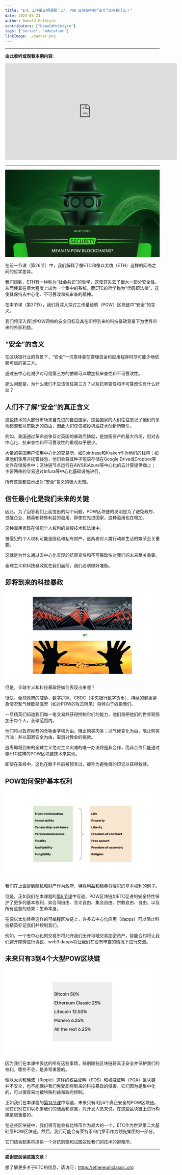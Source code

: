 ```yaml
---
title: "ETC 工作量证明课程：27. POW 区块链中的“安全”意味着什么？"
date: 2024-05-23
author: Donald McIntyre
contributors: ["DonaldMcIntyre"]
tags: ["series", "education"]
linkImage: ./banner.png
---
```


---
**由此收听或观看本期内容:**

<iframe width="560" height="315" src="https://www.youtube.com/embed/X8fGbQwmaBA" title="YouTube video player" frameborder="0" allow="accelerometer; autoplay; clipboard-write; encrypted-media; gyroscope; picture-in-picture; web-share" allowfullscreen></iframe>

---

![](./banner.png)

在前一节课（第26节）中，我们解释了像ETC和像以太坊（ETH）这样的网络之间的哲学差异。

我们谈到，ETH有一种称为“社会共识”的哲学，这使其失去了很大一部分安全性，从而使其在很大程度上成为一个集中的系统，而ETC的哲学称为“代码即法律”，这使其保持去中心化、不可篡改和抗审查的精神。

在本节课（第27节），我们将深入探讨工作量证明（POW）区块链中“安全”的含义。

我们将深入探讨POW网络的安全目标及其在即将到来的科技暴政背景下为世界带来的外部利益。

## “安全”的含义

在区块链行业的背景下，“安全”一词意味着在管理资金和应用程序时尽可能少地依赖可信的第三方。

通过去中心化减少对可信第三方的依赖可以增加抗审查性和不可篡改性。

那么问题是，为什么我们不应该信任第三方？以及抗审查性和不可篡改性有什么好处？

## 人们不了解“安全”的真正含义

这些技术的大部分市场来自先进的自由国家，这些国家的人们往往忘记了他们的革命起源和以前缺乏的自由，因此人们仅仅被投机或技术创新所吸引。

例如，美国通过革命战争反对英国的暴政而铸就，是加密资产的最大市场，但对去中心化、抗审查性和不可篡改性的重视似乎很少。

大量的美国用户使用中心化的交易所，如Coinbase和Kraken作为他们的钱包；如果他们使用非托管钱包，他们会将其种子短语存储在Google Drive或Dropbox等文件存储服务中；区块链节点运行在AWS和Azure等中心化的云计算提供商上；主要网络的交易通过Infura等中心化基础设施进行。

所有这些都显示出对“安全”含义的极大无知。

## 信任最小化是我们未来的关键

因此，为了回答我们上面提出的两个问题，POW区块链的发明是为了避免政府、觉醒企业、精英和特殊利益的滥用。即使在先进国家，这种滥用也在增加。

这种滥用表现在侵犯个人权利的监控技术和法律中。

被侵犯的个人权利可能是隐私和私有财产，这两者对人类行动和生活的繁荣至关重要。

这就是为什么通过去中心化实现的抗审查性和不可篡改性对我们的未来至关重要。

全球主义和科技暴政就在我们面前，我们必须做好准备。

## 即将到来的科技暴政

![](./1.png)

但是，全球主义和科技暴政将如何表现出来呢？

很快，全球政府的威胁、数字护照、CBDC（中央银行数字货币）、持续的健康紧急情况和气候歇斯底里（如对POW的攻击所见）将倾向于奴役我们。

一旦精英们知道我们每一笔交易并获得控制它们的能力，他们将把他们的世界观强加于每个人，全球范围内。

他们将以政府推荐的食物金字塔为由，阻止购买肉类；以气候变化为由，阻止购买汽油；并以国家安全为由，取消对教会的捐款。

逃离即将到来的全球主义绝对主义灾难的唯一办法将是非合作，而非合作只能通过像ETC这样的POW区块链技术来实现。

即使在圣经中，这也在数千年前被预言过，被称为避免兽的印记以获得救赎。

## POW如何保护基本权利

![](./2.png)

我们在上面提到隐私和财产作为政府、特殊利益和精英将侵犯的基本权利的例子。

但是，正如我们在本课程的[第8节课](https://ethereumclassic.org/blog/2023-12-28-etc-pow-course-8-pow-promotes-basic-rights)中写道，POW区块链如ETC促进的安全特性保护了更多的基本权利，如合同自由、言论自由、集会自由、宗教自由、自由，以及所有这些的结果：生命本身。

在像以太坊经典这样的可编程区块链上，许多去中心化应用（dapps）可以阻止科技精英标记我们并控制我们。

例如，一个去中心化的交易所将允许我们无许可地交易加密资产，智能合约将让我们避开障碍进行协议，web3 dapps将让我们在没有审查的情况下进行交流。

## 未来只有3到4个大型POW区块链

![](./3.png)

因为我们在本课中表达的所有这些事情，辨别哪些区块链将真正安全并保护我们的权利，哪些不会，是非常重要的。

像以太坊和瑞波（Ripple）这样的权益证明（POS）和权威证明（POA）区块链并不安全，也不能保护我们免受即将到来的科技暴政的侵害。它们因为是集中化的，可以很容易地被特殊利益和政府控制。

正如我们在本课程的[第13节课](https://ethereumclassic.org/blog/2024-02-08-etc-proof-of-work-course-13-there-will-only-be-3-or-4-pow-blockchains-in-the-future)中写道，未来只有3到4个真正安全的POW区块链。现在识别它们以积累我们的储蓄和财富，对开发人员来说，在这些区块链上进行构建是很重要的。

在这些区块链中，我们很可能会有比特币作为最大的一个，ETC作为世界第二大基础层POW区块链。然后，我们可能会有莱特币和门罗币作为领先集团的一部分。

它们结合起来将提供一个对抗前驱和试图奴役我们的技术的避难所。

---

**感谢您阅读这篇文章！**

想了解更多关于ETC的信息，请访问：https://ethereumclassic.org
